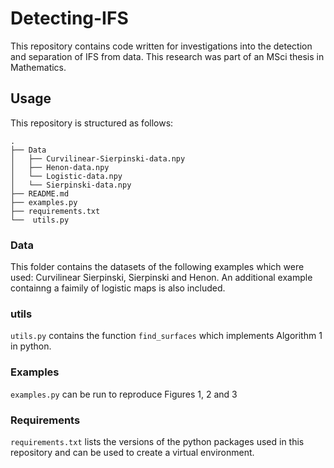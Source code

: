 # Detecting-IFS

This repository contains code written for investigations into the detection and separation of IFS from data. This research was part of an MSci thesis in Mathematics.

## Usage 
This repository is structured as follows:

```
.
├── Data
│   ├── Curvilinear-Sierpinski-data.npy
│   ├── Henon-data.npy
│   └── Logistic-data.npy
│   └── Sierpinski-data.npy
├── README.md
├── examples.py
├── requirements.txt
└──  utils.py
```
### Data
This folder contains the datasets of the following examples which were used: Curvilinear Sierpinski, Sierpinski and Henon. An additional example containng a faimily of logistic maps is also included.

### utils
`utils.py` contains the function `find_surfaces` which implements Algorithm 1 in python.

### Examples
`examples.py` can be run to reproduce Figures 1, 2 and 3

### Requirements
`requirements.txt` lists the versions of the python packages used in this repository and can be used to create a virtual environment.
